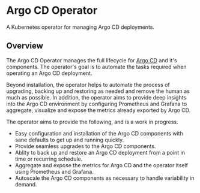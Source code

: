 # Argo CD Operator

A Kubernetes operator for managing Argo CD deployments.

## Overview

The Argo CD Operator manages the full lifecycle for [Argo CD][argocd_home] and it's components. The operator's goal is
to automate the tasks required when operating an Argo CD deployment.

Beyond installation, the operator helps to automate the process of upgrading, backing up and restoring as needed and
remove the human as much as possible. In addition, the operator aims to provide deep insights into the Argo CD
environment by configuring Prometheus and Grafana to aggregate, visualize and expose the metrics already exported by
Argo CD.

The operator aims to provide the following, and is a work in progress.

* Easy configuration and installation of the Argo CD components with sane defaults to get up and running quickly.
* Provide seamless upgrades to the Argo CD components.
* Ablity to back up and restore an Argo CD deployment from a point in time or recurring schedule.
* Aggregate and expose the metrics for Argo CD and the operator itself using Prometheus and Grafana.
* Autoscale the Argo CD components as necessary to handle variability in demand.

[argocd_home]:https://argoproj.github.io/projects/argo-cd
